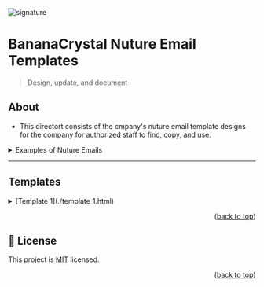 
  <img src="https://files.slack.com/files-pri/T019PGLEKLM-F07C927AC59/bananacrystal-logo-full.png" alt="signature" >
<a name="readme-top"></a>

# BananaCrystal Nuture Email Templates
> Design, update, and document

## About
- This directort consists of the cmpany's nuture email template designs for the company for authorized staff to find, copy, and use.
 <details>
   <summary>Examples of Nuture Emails
 </summary>
    <ul>
  <li><strong>Educational Content:</strong> E Providing valuable information, tips, or tutorials related to the company’s products or industry.</li>
  <li><strong>ENewsletters:</strong> E Regular updates about company news, industry trends, and other relevant content.</li>
  <li><strong>EBlog Updates:</strong> Notifications about new blog posts or articles.</li>
</ul>
 </details>

---
## Templates
 <details>
   <summary>[Template 1](./template_1.html)
 </summary>
    <ul>
    <li><strong>Description:</strong> 
      <p> Sent after a customer places an order, confirming the details of their purchase.</p>
      <li>- [See Demo](https://bananacrystal.github.io/email-templates/categories/nurture_emails/template_1.html)</li>
      <li>- [Get Code](./template_1.html)</li>
    </li>
  </ul>
 </details>
</ul>

 </details> 

<p align="right">(<a href="#readme-top">back to top</a>)</p>

<!-- LICENSE -->

## 📝 License <a name="license"></a>

This project is [MIT](./LICENSE.md) licensed.

<p align="right">(<a href="#readme-top">back to top</a>)</p>
